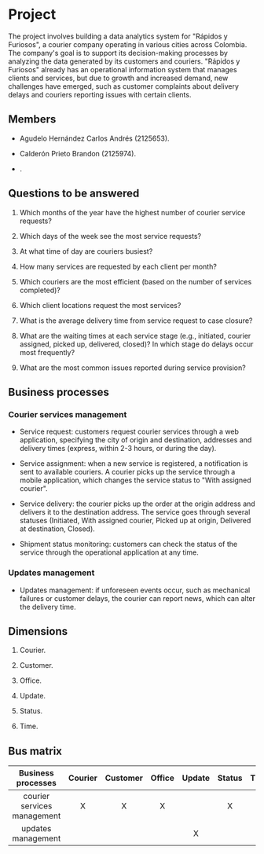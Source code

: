 # Project

The project involves building a data analytics system for "Rápidos y Furiosos", a courier company operating in various cities across Colombia. The company's goal is to support its decision-making processes by analyzing the data generated by its customers and couriers. "Rápidos y Furiosos" already has an operational information system that manages clients and services, but due to growth and increased demand, new challenges have emerged, such as customer complaints about delivery delays and couriers reporting issues with certain clients.

## Members

- Agudelo Hernández Carlos Andrés (2125653).

- Calderón Prieto Brandon (2125974).

- .

## Questions to be answered

1. Which months of the year have the highest number of courier service requests?

2. Which days of the week see the most service requests?

3. At what time of day are couriers busiest?

4. How many services are requested by each client per month?

5. Which couriers are the most efficient (based on the number of services completed)?

6. Which client locations request the most services?

7. What is the average delivery time from service request to case closure?

8. What are the waiting times at each service stage (e.g., initiated, courier assigned, picked up, delivered, closed)? In which stage do delays occur most frequently?

9. What are the most common issues reported during service provision?

## Business processes

### Courier services management

- Service request: customers request courier services through a web application, specifying the city of origin and destination, addresses and delivery times (express, within 2-3 hours, or during the day).

- Service assignment: when a new service is registered, a notification is sent to available couriers. A courier picks up the service through a mobile application, which changes the service status to "With assigned courier".

- Service delivery: the courier picks up the order at the origin address and delivers it to the destination address. The service goes through several statuses (Initiated, With assigned courier, Picked up at origin, Delivered at destination, Closed).

- Shipment status monitoring: customers can check the status of the service through the operational application at any time.

### Updates management

- Updates management: if unforeseen events occur, such as mechanical failures or customer delays, the courier can report news, which can alter the delivery time.

## Dimensions

1. Courier.

2. Customer.

3. Office.

4. Update.

5. Status.

6. Time.

## Bus matrix

|     Business processes      | Courier | Customer | Office | Update | Status | Time |
|:---------------------------:|:-------:|:--------:|:------:|:------:|:------:|:----:|
| courier services management |    X    |    X     |   X    |        |   X    |  X   |
|     updates management      |         |          |        |   X    |        |  X   |
